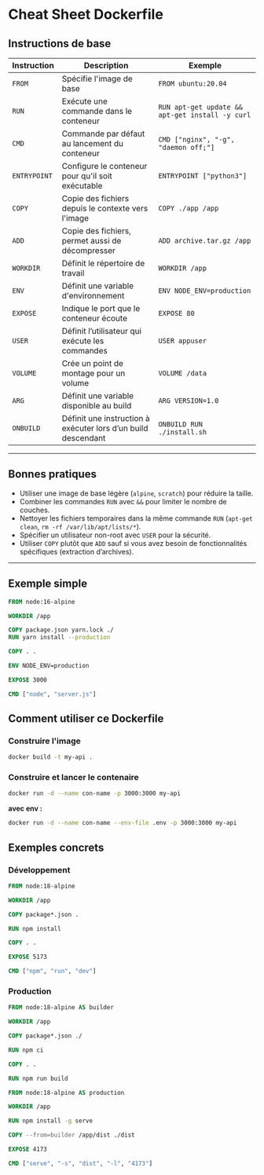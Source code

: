 # Cheat Sheet Dockerfile

## Instructions de base

| Instruction  | Description                                                   | Exemple                                         |
| ------------ | ------------------------------------------------------------- | ----------------------------------------------- |
| `FROM`       | Spécifie l'image de base                                      | `FROM ubuntu:20.04`                             |
| `RUN`        | Exécute une commande dans le conteneur                        | `RUN apt-get update && apt-get install -y curl` |
| `CMD`        | Commande par défaut au lancement du conteneur                 | `CMD ["nginx", "-g", "daemon off;"]`            |
| `ENTRYPOINT` | Configure le conteneur pour qu'il soit exécutable             | `ENTRYPOINT ["python3"]`                        |
| `COPY`       | Copie des fichiers depuis le contexte vers l'image            | `COPY ./app /app`                               |
| `ADD`        | Copie des fichiers, permet aussi de décompresser              | `ADD archive.tar.gz /app`                       |
| `WORKDIR`    | Définit le répertoire de travail                              | `WORKDIR /app`                                  |
| `ENV`        | Définit une variable d'environnement                          | `ENV NODE_ENV=production`                       |
| `EXPOSE`     | Indique le port que le conteneur écoute                       | `EXPOSE 80`                                     |
| `USER`       | Définit l’utilisateur qui exécute les commandes               | `USER appuser`                                  |
| `VOLUME`     | Crée un point de montage pour un volume                       | `VOLUME /data`                                  |
| `ARG`        | Définit une variable disponible au build                      | `ARG VERSION=1.0`                               |
| `ONBUILD`    | Définit une instruction à exécuter lors d’un build descendant | `ONBUILD RUN ./install.sh`                      |

---

## Bonnes pratiques

- Utiliser une image de base légère (`alpine`, `scratch`) pour réduire la taille.
- Combiner les commandes `RUN` avec `&&` pour limiter le nombre de couches.
- Nettoyer les fichiers temporaires dans la même commande `RUN` (`apt-get clean`, `rm -rf /var/lib/apt/lists/*`).
- Spécifier un utilisateur non-root avec `USER` pour la sécurité.
- Utiliser `COPY` plutôt que `ADD` sauf si vous avez besoin de fonctionnalités spécifiques (extraction d’archives).

---

## Exemple simple

```dockerfile
FROM node:16-alpine

WORKDIR /app

COPY package.json yarn.lock ./
RUN yarn install --production

COPY . .

ENV NODE_ENV=production

EXPOSE 3000

CMD ["node", "server.js"]
```

## Comment utiliser ce Dockerfile

### Construire l'image

```bash
docker build -t my-api .
```

### Construire et lancer le contenaire

```bash
docker run -d --name con-name -p 3000:3000 my-api
```

**avec env :**

```bash
docker run -d --name con-name --env-file .env -p 3000:3000 my-api
```

## Exemples concrets

### Développement

```dockerfile
FROM node:18-alpine

WORKDIR /app

COPY package*.json .

RUN npm install

COPY . .

EXPOSE 5173

CMD ["npm", "run", "dev"]
```

### Production

```dockerfile
FROM node:18-alpine AS builder

WORKDIR /app

COPY package*.json ./

RUN npm ci

COPY . .

RUN npm run build

FROM node:18-alpine AS production

WORKDIR /app

RUN npm install -g serve

COPY --from=builder /app/dist ./dist

EXPOSE 4173

CMD ["serve", "-s", "dist", "-l", "4173"]
```
